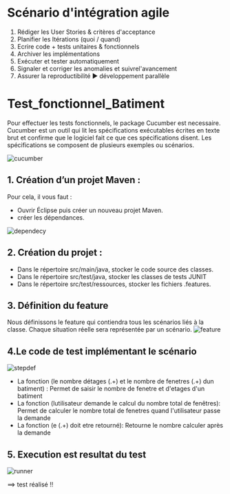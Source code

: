 # Scénario d'intégration agile
1. Rédiger les User Stories & critères d'acceptance 
2. Planifier les Itérations (quoi / quand) 
3. Ecrire code + tests unitaires & fonctionnels 
4. Archiver les implémentations 
5. Exécuter et tester automatiquement 
6. Signaler et corriger les anomalies et suivrel'avancement 
7. Assurer la reproductibilité
► développement parallèle

# Test_fonctionnel_Batiment

Pour effectuer les tests fonctionnels, le package Cucumber est necessaire. Cucumber est un outil qui lit les spécifications exécutables écrites en texte brut et confirme que le logiciel fait ce que ces spécifications disent. Les spécifications se composent de plusieurs exemples ou scénarios.

![cucumber](https://user-images.githubusercontent.com/29365707/162333846-2051c2c4-5f7d-46fd-acbd-75447151926d.png)

## 1. Création d’un projet Maven :
Pour cela, il vous faut :
- Ouvrir Éclipse puis créer un nouveau projet Maven.
- créer les dépendances.

![dependecy](https://user-images.githubusercontent.com/29365707/162334418-28ab4e69-4807-4c9f-b03b-af2cb8690284.png)
## 2. Création du projet :
- Dans le répertoire src/main/java, stocker le code source des classes.
- Dans le répertoire src/test/java, stocker les classes de tests JUNIT
- Dans le répertoire src/test/ressources, stocker les fichiers .features.
## 3. Définition du feature
Nous définissons le feature qui contiendra tous les scénarios liés à la classe. Chaque situation réelle sera représentée par un scénario.
![feature](https://user-images.githubusercontent.com/29365707/162334458-dca1fd23-2f4d-470c-8ae6-60b132ba1321.PNG)

## 4.Le code de test implémentant le scénario
![stepdef](https://user-images.githubusercontent.com/29365707/162335489-1d4689d8-0720-40cd-a7dc-4abce8d18e4d.PNG)

- La fonction (le nombre détages (.+) et le nombre de fenetres (.+) dun batiment) : 
Permet de saisir le nombre de fenetre et d'etages d'un batiment
- La fonction (lutilisateur demande le calcul du nombre total de fenêtres):
Permet de calculer le nombre total de fenetres quand l'utilisateur passe la demande
- La fonction (e (.+) doit etre retourné):
Retourne le nombre calculer après la demande

## 5. Execution est resultat du test
![runner](https://user-images.githubusercontent.com/29365707/162334484-719c1b65-a6e0-4f5f-a713-2bdefc7e2d6a.PNG)

==> test réalisé !!
